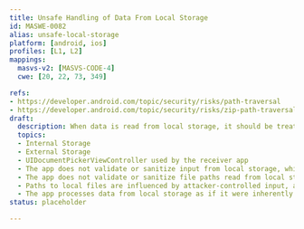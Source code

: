 ```yaml
---
title: Unsafe Handling of Data From Local Storage
id: MASWE-0082
alias: unsafe-local-storage
platform: [android, ios]
profiles: [L1, L2]
mappings:
  masvs-v2: [MASVS-CODE-4]
  cwe: [20, 22, 73, 349]

refs:
- https://developer.android.com/topic/security/risks/path-traversal
- https://developer.android.com/topic/security/risks/zip-path-traversal
draft:
  description: When data is read from local storage, it should be treated as untrusted.
  topics:
  - Internal Storage
  - External Storage
  - UIDocumentPickerViewController used by the receiver app
  - The app does not validate or sanitize input from local storage, which may lead to injection vulnerabilities when the data is interpreted or used in sensitive operations (CWE-20).
  - The app does not validate or sanitize file paths read from local storage, enabling potential path traversal attacks (CWE-22).
  - Paths to local files are influenced by attacker-controlled input, and their content can be modified (common in external storage or document pickers), leading to unintended file access or tampering (CWE-73).
  - The app processes data from local storage as if it were inherently trustworthy, without isolating or verifying it, allowing attackers to alter app state or behavior (CWE-349).
status: placeholder

---
```


